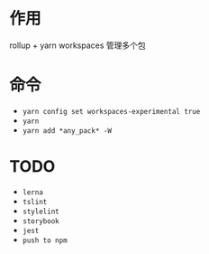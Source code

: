 # 作用
rollup + yarn workspaces 管理多个包

# 命令
- `yarn config set workspaces-experimental true`
- `yarn`
- `yarn add *any_pack* -W`

# TODO 
- `lerna`
- `tslint` 
- `stylelint`
- `storybook`
- `jest` 
- `push to npm`